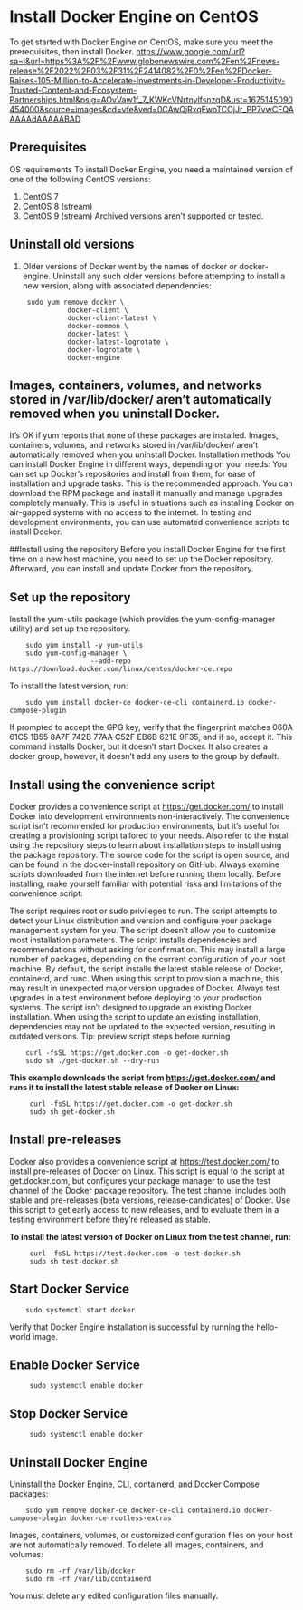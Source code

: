 # Install Docker Engine on CentOS
To get started with Docker Engine on CentOS, make sure you meet the prerequisites, then install Docker.
https://www.google.com/url?sa=i&url=https%3A%2F%2Fwww.globenewswire.com%2Fen%2Fnews-release%2F2022%2F03%2F31%2F2414082%2F0%2Fen%2FDocker-Raises-105-Million-to-Accelerate-Investments-in-Developer-Productivity-Trusted-Content-and-Ecosystem-Partnerships.html&psig=AOvVaw1f_7_KWKcVNrtnylfsnzqD&ust=1675145090454000&source=images&cd=vfe&ved=0CAwQjRxqFwoTCOjJr_PP7vwCFQAAAAAdAAAAABAD
## Prerequisites
OS requirements
To install Docker Engine, you need a maintained version of one of the following CentOS versions:
1. CentOS 7
2. CentOS 8 (stream)
3. CentOS 9 (stream)
Archived versions aren’t supported or tested.

## Uninstall old versions
1. Older versions of Docker went by the names of docker or docker-engine. Uninstall any such older versions before attempting to install a new version, along with associated dependencies:

        sudo yum remove docker \
                  docker-client \
                  docker-client-latest \
                  docker-common \
                  docker-latest \
                  docker-latest-logrotate \
                  docker-logrotate \
                  docker-engine 

## Images, containers, volumes, and networks stored in /var/lib/docker/ aren’t automatically removed when you uninstall Docker.

It’s OK if yum reports that none of these packages are installed.
Images, containers, volumes, and networks stored in /var/lib/docker/ aren’t automatically removed when you uninstall Docker.
Installation methods
You can install Docker Engine in different ways, depending on your needs:
You can set up Docker’s repositories and install from them, for ease of installation and upgrade tasks. This is the recommended approach.
You can download the RPM package and install it manually and manage upgrades completely manually. This is useful in situations such as installing Docker on air-gapped systems with no access to the internet.
In testing and development environments, you can use automated convenience scripts to install Docker.
  
##Install using the repository
Before you install Docker Engine for the first time on a new host machine, you need to set up the Docker repository. Afterward, you can install and update Docker from the repository. </sub>
  
  
## Set up the repository

Install the yum-utils package (which provides the yum-config-manager utility) and set up the repository.

        sudo yum install -y yum-utils
        sudo yum-config-manager \
                        --add-repo https://download.docker.com/linux/centos/docker-ce.repo
                        

To install the latest version, run:

        sudo yum install docker-ce docker-ce-cli containerd.io docker-compose-plugin
        
If prompted to accept the GPG key, verify that the fingerprint matches 060A 61C5 1B55 8A7F 742B 77AA C52F EB6B 621E 9F35, and if so, accept it.
This command installs Docker, but it doesn’t start Docker. It also creates a docker group, however, it doesn’t add any users to the group by default.

## Install using the convenience script

Docker provides a convenience script at https://get.docker.com/ to install Docker into development environments non-interactively. The convenience script isn’t recommended for production environments, but it’s useful for creating a provisioning script tailored to your needs. Also refer to the install using the repository steps to learn about installation steps to install using the package repository. The source code for the script is open source, and can be found in the docker-install repository on GitHub.
Always examine scripts downloaded from the internet before running them locally. Before installing, make yourself familiar with potential risks and limitations of the convenience script:

The script requires root or sudo privileges to run.
The script attempts to detect your Linux distribution and version and configure your package management system for you.
The script doesn’t allow you to customize most installation parameters.
The script installs dependencies and recommendations without asking for confirmation. This may install a large number of packages, depending on the current configuration of your host machine.
By default, the script installs the latest stable release of Docker, containerd, and runc. When using this script to provision a machine, this may result in unexpected major version upgrades of Docker. Always test upgrades in a test environment before deploying to your production systems.
The script isn’t designed to upgrade an existing Docker installation. When using the script to update an existing installation, dependencies may not be updated to the expected version, resulting in outdated versions.
Tip: preview script steps before running

        curl -fsSL https://get.docker.com -o get-docker.sh
        sudo sh ./get-docker.sh --dry-run
        
 **This example downloads the script from https://get.docker.com/ and runs it to install the latest stable release of Docker on Linux:**

         curl -fsSL https://get.docker.com -o get-docker.sh
         sudo sh get-docker.sh

## Install pre-releases
Docker also provides a convenience script at https://test.docker.com/ to install pre-releases of Docker on Linux. This script is equal to the script at get.docker.com, but configures your package manager to use the test channel of the Docker package repository. The test channel includes both stable and pre-releases (beta versions, release-candidates) of Docker. Use this script to get early access to new releases, and to evaluate them in a testing environment before they’re released as stable.

**To install the latest version of Docker on Linux from the test channel, run:**

         curl -fsSL https://test.docker.com -o test-docker.sh
         sudo sh test-docker.sh
 
## Start Docker Service

        sudo systemctl start docker
        
Verify that Docker Engine installation is successful by running the hello-world image.

## Enable Docker Service

         sudo systemctl enable docker

## Stop Docker Service

         sudo systemctl enable docker
         
## Uninstall Docker Engine
Uninstall the Docker Engine, CLI, containerd, and Docker Compose packages: 

        sudo yum remove docker-ce docker-ce-cli containerd.io docker-compose-plugin docker-ce-rootless-extras
        
Images, containers, volumes, or customized configuration files on your host are not automatically removed. To delete all images, containers, and volumes:

        sudo rm -rf /var/lib/docker
        sudo rm -rf /var/lib/containerd
        
You must delete any edited configuration files manually.
        
